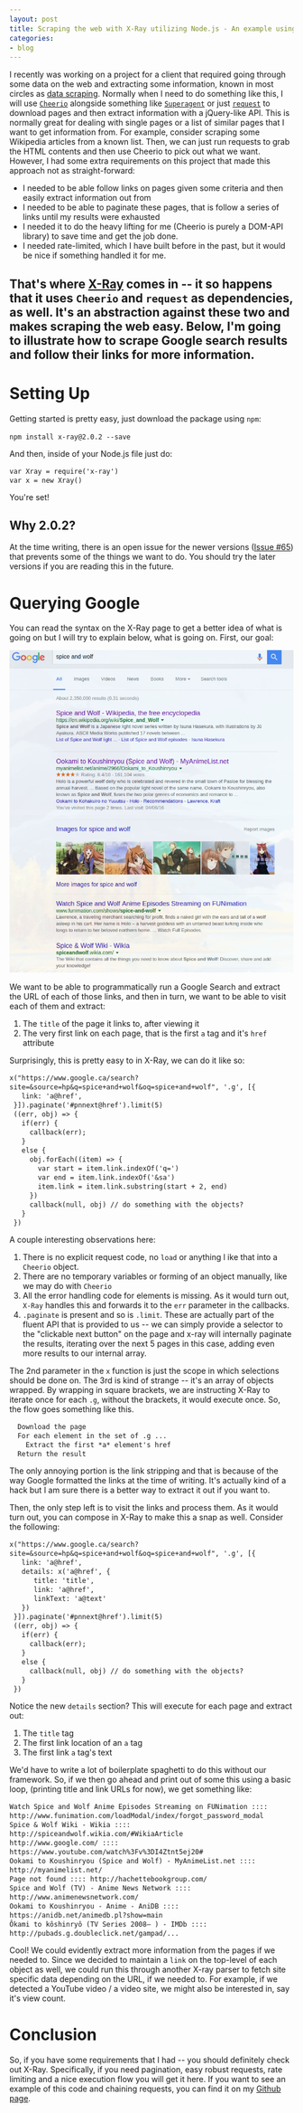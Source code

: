 ```yaml
---
layout: post
title: Scraping the web with X-Ray utilizing Node.js - An example using Google
categories:
- blog
---
```


I recently was working on a project for a client that required going through some
data on the web and extracting some information, known in most circles as [data scraping](https://en.wikipedia.org/wiki/Data_scraping).
Normally when I need to do something like this, I will use [`Cheerio`](https://github.com/cheeriojs/cheerio) alongside something like [`Superagent`](https://github.com/visionmedia/superagent) or just [`request`](https://github.com/request/request) to download pages and then extract information with a jQuery-like API. This is normally great for dealing with single pages or a list of similar pages that I want to get information from. For example, consider scraping some Wikipedia articles from a known list. Then, we can just run requests to grab the HTML contents and then use Cheerio to pick out what we want. However, I had some extra requirements on this project that made this approach not as straight-forward:

  * I needed to be able follow links on pages given some criteria and then easily
  extract information out from
  * I needed to be able to paginate these pages, that is follow a series of links
  until my results were exhausted
  * I needed it to do the heavy lifting for me (Cheerio is purely a DOM-API library) to
  save time and get the job done.
  * I needed rate-limited, which I have built before in the past, but it would be nice
  if something handled it for me.

  That's where [X-Ray](https://github.com/request/request) comes in -- it so happens that
  it uses `Cheerio` and `request` as dependencies, as well. It's an abstraction against these
  two and makes scraping the web easy. Below, I'm going to illustrate how to scrape Google
  search results and follow their links for more information.
---

# Setting Up

Getting started is pretty easy, just download the package using `npm`:

`npm install x-ray@2.0.2 --save`

And then, inside of your Node.js file just do:

```
var Xray = require('x-ray')
var x = new Xray()
```

You're set!

## Why 2.0.2?

At the time writing, there is an open issue for the newer versions ([Issue #65](https://github.com/lapwinglabs/x-ray/issues/65)) that prevents some of the things
we want to do. You should try the later versions if you are reading this in the future.

# Querying Google

You can read the syntax on the X-Ray page to get a better idea of what is going on but I will try to explain below, what is going on.  First, our goal:

![the goal](/assets/posts/google_results.png)

We want to be able to programmatically run a Google Search and extract the URL of each of those links, and then in turn, we want to be able to visit each of them and extract:

1. The `title` of the page it links to, after viewing it
2. The very first link on each page, that is the first `a` tag and it's `href` attribute

Surprisingly, this is pretty easy to in X-Ray, we can do it like so:

```
x("https://www.google.ca/search?site=&source=hp&q=spice+and+wolf&oq=spice+and+wolf", '.g', [{
   link: 'a@href',
 }]).paginate('#pnnext@href').limit(5)
 ((err, obj) => {
   if(err) {
     callback(err);
   }
   else {
     obj.forEach((item) => {
       var start = item.link.indexOf('q=')
       var end = item.link.indexOf('&sa')
       item.link = item.link.substring(start + 2, end)
     })
     callback(null, obj) // do something with the objects?
   }   
 })
```

A couple interesting observations here:

1. There is no explicit request code, no `load` or anything l ike that into a `Cheerio` object.
2. There are no temporary variables or forming of an object manually, like we may do with `Cheerio`
3. All the error handling code for elements is missing. As it would turn out, `X-Ray` handles this and forwards it to the `err` parameter in the callbacks.
4. `.paginate` is present and so is `.limit`. These are actually part of the fluent API that is provided to us -- we can simply provide a selector to the "clickable next button" on the page and x-ray will internally paginate the results, iterating over the next 5 pages in this case, adding even more results to our internal array.

The 2nd parameter in the `x` function is just the scope in which selections should be done on. The 3rd is kind of strange -- it's an array of objects wrapped. By wrapping in square brackets, we are instructing X-Ray to iterate once for each `.g`, without the brackets, it would execute once. So, the flow goes something like this.

```
  Download the page
  For each element in the set of .g ...
    Extract the first *a* element's href
  Return the result
```

The only annoying portion is the link stripping and that is because of the way Google formatted the links at the time of writing. It's actually kind of a hack but I am sure there is a better way to extract it out if you want to.

Then, the only step left is to visit the links and process them. As it would turn out, you can compose in X-Ray to make this a snap as well. Consider the following:

```
x("https://www.google.ca/search?site=&source=hp&q=spice+and+wolf&oq=spice+and+wolf", '.g', [{
   link: 'a@href',
   details: x('a@href', {
      title: 'title',
      link: 'a@href',
      linkText: 'a@text'
   })
 }]).paginate('#pnnext@href').limit(5)
 ((err, obj) => {
   if(err) {
     callback(err);
   }
   else {
     callback(null, obj) // do something with the objects?
   }   
 })
```

Notice the new `details` section? This will execute for each page and extract out:

1. The `title` tag
2. The first link location of an `a` tag
3. The first link `a` tag's text

We'd have to write a lot of boilerplate spaghetti to do this without our framework. So,
if we then go ahead and print out of some this using a basic loop, (printing title and link URLs for now), we get something like:

```
Watch Spice and Wolf Anime Episodes Streaming on FUNimation :::: http://www.funimation.com/loadModal/index/forgot_password_modal
Spice & Wolf Wiki - Wikia :::: http://spiceandwolf.wikia.com/#WikiaArticle
http://www.google.com/ :::: https://www.youtube.com/watch%3Fv%3DI4Ztnt5ej20#
Ookami to Koushinryou (Spice and Wolf) - MyAnimeList.net :::: http://myanimelist.net/
Page not found :::: http://hachettebookgroup.com/
Spice and Wolf (TV) - Anime News Network :::: http://www.animenewsnetwork.com/
Ookami to Koushinryou - Anime - AniDB :::: https://anidb.net/animedb.pl?show=main
Ôkami to kôshinryô (TV Series 2008– ) - IMDb :::: http://pubads.g.doubleclick.net/gampad/...
```

Cool! We could evidently extract more information from the pages if we needed to. Since we decided to maintain a `link` on the top-level of each object as well, we could run this through another X-ray parser to fetch site specific data depending on the URL, if we needed to. For example, if we detected a YouTube video / a video site, we might also be interested in, say it's view count.

# Conclusion

So, if you have some requirements that I had -- you should definitely check out X-Ray. Specifically, if you need pagination, easy robust requests, rate limiting and a nice execution flow you will get it here. If you want to see an example of this code and chaining requests, you can find it on my [Github page](https://github.com/hilts-vaughan/x-ray-google).
